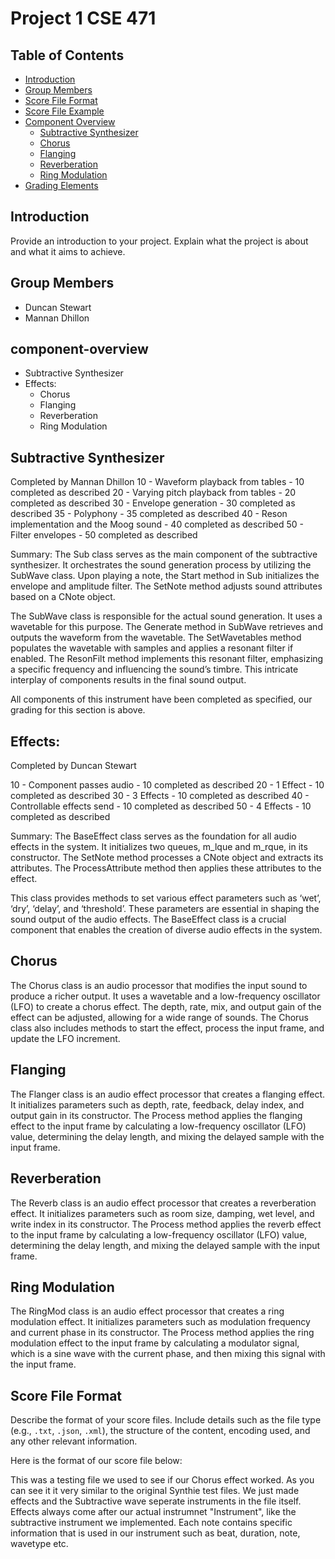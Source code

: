 # Project 1 CSE 471

## Table of Contents
- [Introduction](#introduction)
- [Group Members](#group-members)
- [Score File Format](#score-file-format)
- [Score File Example](#score-file-example)
- [Component Overview](#component-overview)
  - [Subtractive Synthesizer](#Subtractive-Synthesizer)
  - [Chorus](#Chorus)
  - [Flanging](#Flanging)
  - [Reverberation](#Reverberation)
  - [Ring Modulation](#Ring-Modulation)
- [Grading Elements](#grading-elements)

## Introduction
Provide an introduction to your project. Explain what the project is about and what it aims to achieve.

## Group Members
- Duncan Stewart
- Mannan Dhillon
## component-overview
- Subtractive Synthesizer
- Effects:
  - Chorus
  - Flanging
  - Reverberation
  - Ring Modulation
 

## Subtractive Synthesizer
Completed by Mannan Dhillon
10 - Waveform playback from tables - 10 completed as described
20 - Varying pitch playback from tables - 20 completed as described
30 - Envelope generation - 30 completed as described
35 - Polyphony - 35 completed as described
40 - Reson implementation and the Moog sound - 40 completed as described
50 - Filter envelopes - 50 completed as described

Summary: 
The Sub class serves as the main component of the subtractive synthesizer. It orchestrates the sound generation process by utilizing the SubWave class. Upon playing a note, the Start method in Sub initializes the envelope and amplitude filter. The SetNote method adjusts sound attributes based on a CNote object.

The SubWave class is responsible for the actual sound generation. It uses a wavetable for this purpose. The Generate method in SubWave retrieves and outputs the waveform from the wavetable. The SetWavetables method populates the wavetable with samples and applies a resonant filter if enabled. The ResonFilt method implements this resonant filter, emphasizing a specific frequency and influencing the sound’s timbre. This intricate interplay of components results in the final sound output.

All components of this instrument have been completed as specified, our grading for this section is above.

## Effects:
Completed by Duncan Stewart

10 - Component passes audio - 10 completed as described
20 - 1 Effect - 10 completed as described
30 - 3 Effects - 10 completed as described
40 - Controllable effects send - 10 completed as described
50 - 4 Effects - 10 completed as described

Summary: 
The BaseEffect class serves as the foundation for all audio effects in the system. It initializes two queues, m_lque and m_rque, in its constructor. The SetNote method processes a CNote object and extracts its attributes. The ProcessAttribute method then applies these attributes to the effect.

This class provides methods to set various effect parameters such as ‘wet’, ‘dry’, ‘delay’, and ‘threshold’. These parameters are essential in shaping the sound output of the audio effects. The BaseEffect class is a crucial component that enables the creation of diverse audio effects in the system.

## Chorus
The Chorus class is an audio processor that modifies the input sound to produce a richer output. It uses a wavetable and a low-frequency oscillator (LFO) to create a chorus effect. The depth, rate, mix, and output gain of the effect can be adjusted, allowing for a wide range of sounds. The Chorus class also includes methods to start the effect, process the input frame, and update the LFO increment. 
## Flanging
The Flanger class is an audio effect processor that creates a flanging effect. It initializes parameters such as depth, rate, feedback, delay index, and output gain in its constructor. The Process method applies the flanging effect to the input frame by calculating a low-frequency oscillator (LFO) value, determining the delay length, and mixing the delayed sample with the input frame.
## Reverberation
The Reverb class is an audio effect processor that creates a reverberation effect. It initializes parameters such as room size, damping, wet level, and write index in its constructor. The Process method applies the reverb effect to the input frame by calculating a low-frequency oscillator (LFO) value, determining the delay length, and mixing the delayed sample with the input frame.
## Ring Modulation
The RingMod class is an audio effect processor that creates a ring modulation effect. It initializes parameters such as modulation frequency and current phase in its constructor. The Process method applies the ring modulation effect to the input frame by calculating a modulator signal, which is a sine wave with the current phase, and then mixing this signal with the input frame.
## Score File Format
Describe the format of your score files. Include details such as the file type (e.g., `.txt`, `.json`, `.xml`), the structure of the content, encoding used, and any other relevant information.

Here is the format of our score file below: 

<?xml version="1.0" encoding="utf-8"?>
<score bpm="100" beatspermeasure="4">
    <instrument instrument="SubtractiveInstrument">
        <!-- London Bridge is falling down, -->
        <note measure="1" beat="1" duration="2" note="D4" wavetype="Triangle" />
        <note measure="1" beat="3" duration="2" note="E4" wavetype="Triangle" />
        <note measure="2" beat="1" duration="2" note="F4" wavetype="Triangle" />
        <note measure="2" beat="3" duration="2" note="A4" wavetype="Triangle" />
	<note measure="3" beat="1" duration="2" note="F4" wavetype="Triangle" />
        <note measure="3" beat="3" duration="2" note="A4" wavetype="Triangle" />
        <note measure="4" beat="1" duration="2" note="E4" wavetype="Triangle"/>
        <note measure="4" beat="3" duration="2" note="D4" wavetype="Triangle"/>
        <!-- My fair lady. -->
        <note measure="5" beat="1" duration="3" note="D4" wavetype="Triangle"/>
    </instrument>
	<instrument instrument="Chorus">
        <!-- Falling down, falling down, -->
        <note measure="3" beat="1" delay=".1" wet=".5" dry=".5"/>
        <note measure="3" beat="3" delay=".1" wet=".7" dry=".3"/>
    </instrument>
</score>

This was a testing file we used to see if our Chorus effect worked. As you can see it it very similar to the original Synthie test files. We just made effects and the Subtractive wave seperate instruments in the file itself. Effects always come after our actual instrumnet "Instrument", like the subtractive instrument we implemented. Each note contains specific information that is used in our instrument such as beat, duration, note, wavetype etc.
